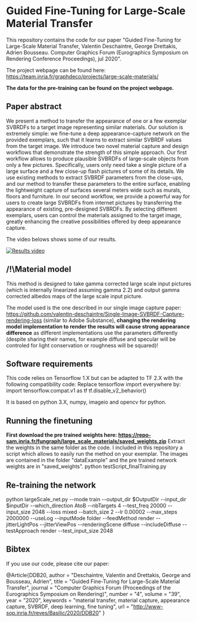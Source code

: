 # Guided Fine-Tuning for Large-Scale Material Transfer

This repository contains the code for our paper "Guided Fine-Tuning for Large-Scale Material Transfer, Valentin Deschaintre, George Drettakis, Adrien Bousseau. Computer Graphics Forum (Eurographics Symposium on Rendering Conference Proceedings),  jul 2020".

The project webpage can be found here: https://team.inria.fr/graphdeco/projects/large-scale-materials/

**The data for the pre-training can be found on the project webpage.**

## Paper abstract
We present a method to transfer the appearance of one or a few exemplar SVBRDFs to a target image representing similar materials. Our solution is extremely simple: we fine-tune a deep appearance-capture network on the provided exemplars, such that it learns to extract similar SVBRDF values from the target image. We introduce two novel material capture and design workflows that demonstrate the strength of this simple approach. Our first workflow allows to produce plausible SVBRDFs of large-scale objects from only a few pictures. Specifically, users only need take a single picture of a large surface and a few close-up flash pictures of some of its details. We use existing methods to extract SVBRDF parameters from the close-ups, and our method to transfer these parameters to the entire surface, enabling the lightweight capture of surfaces several meters wide such as murals, floors and furniture. In our second workflow, we provide a powerful way for users to create large SVBRDFs from internet pictures by transferring the appearance of existing, pre-designed SVBRDFs. By selecting different exemplars, users can control the materials assigned to the target image, greatly enhancing the creative possibilities offered by deep appearance capture.

The video belows shows some of our results.

[![Results video](https://www.youtube.com/embed/x7xB9aGrn9Y/0.jpg)](https://www.youtube.com/embed/x7xB9aGrn9Y)

## /!\Material model
This method is designed to take gamma corrected large scale input pictures (which is internally linearized assuming gamma 2.2) and output gamma corrected albedos maps of the large scale input picture.

The model used is the one described in our single image capture paper: https://github.com/valentin-deschaintre/Single-Image-SVBRDF-Capture-rendering-loss (similar to Adobe Substance), **changing the rendering model implementation to render the results will cause strong appearance difference** as different implementations use the parameters differently (despite sharing their names, for example diffuse and specular will be controled for light conservation or roughness will be squared)! 

## Software requirements
This code relies on Tensorflow 1.X but can be adapted to TF 2.X with the following compatibility code:
    Replace tensorflow import everywhere by:
    import tensorflow.compat.v1 as tf
    tf.disable_v2_behavior()
    
It is based on python 3.X, numpy, imageio and opencv for python.

## Running the finetuning
**First download the pre trained weights here: https://repo-sam.inria.fr/fungraph/large_scale_materials/saved_weights.zip**
Extract the weights in the same folder as the code.
I included in this repository a script which allows to easily run the method on your exemplar. The images are contained in the folder "dataExample" and the pre trained network weights are in "saved_weights".
python testScript_finalTraining.py

## Re-training the network
python largeScale_net.py --mode train --output_dir $OutputDir --input_dir $inputDir --which_direction AtoB --nbTargets 4 --test_freq 20000 --input_size 2048 --loss mixed --batch_size 2 --lr 0.00002 --max_steps 2000000 --useLog --inputMode folder --feedMethod render --jitterLightPos --jitterViewPos --renderingScene diffuse --includeDiffuse --testApproach render --test_input_size 2048

## Bibtex
If you use our code, please cite our paper:

@Article{DDB20,
  author       = "Deschaintre, Valentin and Drettakis, George and Bousseau, Adrien",
  title        = "Guided Fine-Tuning for Large-Scale Material Transfer",
  journal      = "Computer Graphics Forum (Proceedings of the Eurographics Symposium on Rendering)",
  number       = "4",
  volume       = "39",
  year         = "2020",
  keywords     = "material transfer, material capture, appearance capture, SVBRDF, deep learning, fine tuning",
  url          = "http://www-sop.inria.fr/reves/Basilic/2020/DDB20"
}

